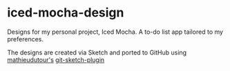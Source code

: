# iced-mocha-design

Designs for my personal project, Iced Mocha. 
A to-do list app tailored to my preferences.

The designs are created via Sketch and ported to GitHub using <a href='https://github.com/mathieudutour'>mathieudutour's</a> <a href='https://github.com/mathieudutour/git-sketch-plugin'>git-sketch-plugin</a>
